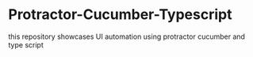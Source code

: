 # Protractor-Cucumber-Typescript
this repository showcases UI automation using protractor cucumber and type script
